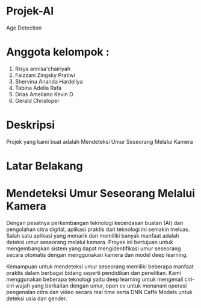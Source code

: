 # Projek-AI
Age Detection

# Anggota kelompok :
1. Risya annisa'chairiyah
2. Faizzani Zingsky Pratiwi
3. Shervina Ananda Hardellya
4. Tabina Adelia Rafa
5. Drias Ameliano Kevin D.
6. Gerald Christoper 

# Deskripsi
Projek yang kami buat adalah Mendeteksi Umur Seseorang Melalui Kamera

# Latar Belakang
# Mendeteksi Umur Seseorang Melalui Kamera

Dengan pesatnya perkembangan teknologi kecerdasan buatan (AI) dan pengolahan citra digital, aplikasi praktis dari teknologi ini semakin meluas. Salah satu aplikasi yang menarik dan memiliki banyak manfaat adalah deteksi umur seseorang melalui kamera. Proyek ini bertujuan untuk mengembangkan sistem yang dapat mengidentifikasi umur seseorang secara otomatis dengan menggunakan kamera dan model deep learning.

Kemampuan untuk mendeteksi umur seseorang memiliki beberapa manfaat praktis dalam berbagai bidang seperti pendidikan dan penelitian. Kami menggunakan beberapa teknologi yaitu deep learning untuk mengenali ciri-ciri wajah yang berkaitan dengan umur, open cv untuk menanani operasi pengenalan citra dan video secara real time serta DNN Caffe Models untuk deteksi usia dan gender.